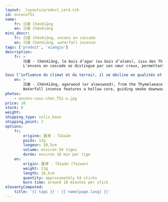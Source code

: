 ```yaml
---
layout: _layouts/product_card.njk
id: encensT51
name:
    fr: 沉香 ChénXiāng 
    en: 沉香 ChénXiāng 
mini_descr:
    fr: 沉香 ChénXiāng, encens en cascade
    en: 沉香 ChénXiāng, waterfall incense
tags: ['produit', 'xiangju']
description: 
    fr: >
        沉香 - ChénXiāng, le bois d’agar (ou bois d’aloès), issu des Thyméléacées, pousse en forêts tropicales. Certaines espèces produisent cette résine précieuse en réaction aux agressions naturelles (insectes, bactéries, blessures, foudre). Avec le temps, elle se condense et évolue. Ces résines se forment sur des décennies voire des siècles,<!--more--> subissant immersion, enfouissement et décomposition, avant de se solidifier. Sous l’influence du climat et du terroir, il se décline en qualités et arômes variés : floraux, miellés, fruités, médicinaux ou résineux.  
        L'encens en cascade se distingue par son cœur creux, permettant à la fumée de descendre en cascade, créant une expérience visuelle unique. Dans la tradition chinoise de l’encens, la contemplation et l’olfaction se complètent pour une immersion sensorielle raffinée.

Sous l’influence du climat et du terroir, il se décline en qualités et arômes variés : floraux, miellés, fruités, médicinaux ou résineux.
    en: >
        沉香 - ChénXiāng, agarwood (or aloeswood), from the Thymelaeaceae family, grows in tropical forests. Certain species produce this precious resin in response to natural stressors (insects, bacteria, wounds, lightning). Over time, it condenses and matures. These resins develop over decades to centuries,<!--more--> undergoing submersion, burial, and decay before solidifying. Shaped by climate and terroir, it develops varied qualities and aromas: floral, honeyed, fruity, medicinal, or resinous.  
        Waterfall incense features a hollow core, guiding smoke downward like a cascading waterfall, offering a unique visual experience. In Chinese incense culture, watching and smelling incense are complementary, enhancing the sensory ritual.
photos:
    - encens-cass-chen_T51-a.jpg
price: 18
stock: 8
weight:  
shipping_type: colis_base
shipping_point: 2
options:
    fr:
        origine: 臺灣 - Táiwān
        poids: 13g
        longeur: 10,5cm
        volume: environ 54 tiges
        durée: environ 18 min par tige 
    en:
        origin: 臺灣 - Táiwān (Taiwan) 
        weight: 13g
        length: 10,5cm
        quantity: approximately 54 sticks
        burn time: around 18 minutes per stick
eleventyComputed:
    title: '{{ tags }} - {{ name[page.lang] }}'
---
```

